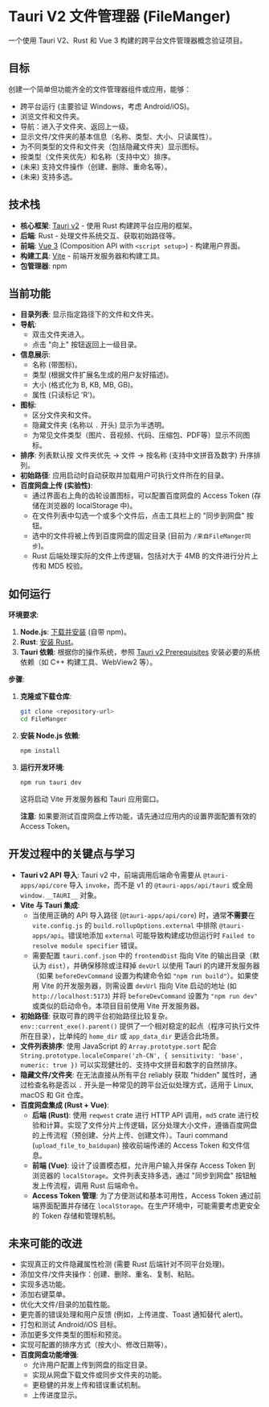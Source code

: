 # Tauri V2 文件管理器 (FileManger)

一个使用 Tauri V2、Rust 和 Vue 3 构建的跨平台文件管理器概念验证项目。

## 目标

创建一个简单但功能齐全的文件管理器组件或应用，能够：

*   跨平台运行 (主要验证 Windows，考虑 Android/iOS)。
*   浏览文件和文件夹。
*   导航：进入子文件夹、返回上一级。
*   显示文件/文件夹的基本信息（名称、类型、大小、只读属性）。
*   为不同类型的文件和文件夹（包括隐藏文件夹）显示图标。
*   按类型（文件夹优先）和名称（支持中文）排序。
*   (未来) 支持文件操作（创建、删除、重命名等）。
*   (未来) 支持多选。

## 技术栈

*   **核心框架**: [Tauri v2](https://beta.tauri.app/) - 使用 Rust 构建跨平台应用的框架。
*   **后端**: Rust - 处理文件系统交互、获取初始路径等。
*   **前端**: [Vue 3](https://vuejs.org/) (Composition API with `<script setup>`) - 构建用户界面。
*   **构建工具**: [Vite](https://vitejs.dev/) - 前端开发服务器和构建工具。
*   **包管理器**: npm

## 当前功能

*   **目录列表**: 显示指定路径下的文件和文件夹。
*   **导航**:
    *   双击文件夹进入。
    *   点击 "向上" 按钮返回上一级目录。
*   **信息展示**:
    *   名称 (带图标)。
    *   类型 (根据文件扩展名生成的用户友好描述)。
    *   大小 (格式化为 B, KB, MB, GB)。
    *   属性 (只读标记 'R')。
*   **图标**:
    *   区分文件夹和文件。
    *   隐藏文件夹 (名称以 `.` 开头) 显示为半透明。
    *   为常见文件类型（图片、音视频、代码、压缩包、PDF等）显示不同图标。
*   **排序**: 列表默认按 文件夹优先 -> 文件 -> 按名称 (支持中文拼音及数字) 升序排列。
*   **初始路径**: 应用启动时自动获取并加载用户可执行文件所在的目录。
*   **百度网盘上传 (实验性)**:
    *   通过界面右上角的齿轮设置图标，可以配置百度网盘的 Access Token (存储在浏览器的 localStorage 中)。
    *   在文件列表中勾选一个或多个文件后，点击工具栏上的 "同步到网盘" 按钮。
    *   选中的文件将被上传到百度网盘的固定目录 (目前为 `/来自FileManger同步`)。
    *   Rust 后端处理实际的文件上传逻辑，包括对大于 4MB 的文件进行分片上传和 MD5 校验。

## 如何运行

**环境要求**:

1.  **Node.js**: [下载并安装](https://nodejs.org/) (自带 npm)。
2.  **Rust**: [安装 Rust](https://www.rust-lang.org/tools/install)。
3.  **Tauri 依赖**: 根据你的操作系统，参照 [Tauri v2 Prerequisites](https://beta.tauri.app/start/prerequisites/) 安装必要的系统依赖（如 C++ 构建工具、WebView2 等）。

**步骤**:

1.  **克隆或下载仓库**:
    ```bash
    git clone <repository-url>
    cd FileManger
    ```
2.  **安装 Node.js 依赖**:
    ```bash
    npm install
    ```
3.  **运行开发环境**:
    ```bash
    npm run tauri dev
    ```
    这将启动 Vite 开发服务器和 Tauri 应用窗口。

    **注意**: 如果要测试百度网盘上传功能，请先通过应用内的设置界面配置有效的 Access Token。

## 开发过程中的关键点与学习

*   **Tauri v2 API 导入**: Tauri v2 中，前端调用后端命令需要从 `@tauri-apps/api/core` 导入 `invoke`，而不是 v1 的 `@tauri-apps/api/tauri` 或全局 `window.__TAURI__` 对象。
*   **Vite 与 Tauri 集成**:
    *   当使用正确的 API 导入路径 (`@tauri-apps/api/core`) 时，通常**不需要**在 `vite.config.js` 的 `build.rollupOptions.external` 中排除 `@tauri-apps/api`。错误地添加 `external` 可能导致构建成功但运行时 `Failed to resolve module specifier` 错误。
    *   需要配置 `tauri.conf.json` 中的 `frontendDist` 指向 Vite 的输出目录（默认为 `dist`），并确保移除或注释掉 `devUrl` 以使用 Tauri 的内建开发服务器（如果 `beforeDevCommand` 设置为构建命令如 `"npm run build"`）。如果使用 Vite 的开发服务器，则需设置 `devUrl` 指向 Vite 启动的地址 (如 `http://localhost:5173`) 并将 `beforeDevCommand` 设置为 `"npm run dev"` 或类似的启动命令。本项目目前使用 Vite 开发服务器。
*   **初始路径**: 获取可靠的跨平台初始路径比较复杂。`env::current_exe().parent()` 提供了一个相对稳定的起点（程序可执行文件所在目录），比单纯的 `home_dir` 或 `app_data_dir` 更适合此场景。
*   **文件列表排序**: 使用 JavaScript 的 `Array.prototype.sort` 配合 `String.prototype.localeCompare('zh-CN', { sensitivity: 'base', numeric: true })` 可以实现健壮的、支持中文拼音和数字的自然排序。
*   **隐藏文件/文件夹**: 在无法直接从所有平台 reliably 获取 "hidden" 属性时，通过检查名称是否以 `.` 开头是一种常见的跨平台近似处理方式，适用于 Linux, macOS 和 Git 仓库。
*   **百度网盘集成 (Rust + Vue)**:
    *   **后端 (Rust)**: 使用 `reqwest` crate 进行 HTTP API 调用，`md5` crate 进行校验和计算。实现了文件分片上传逻辑，区分处理大小文件，遵循百度网盘的上传流程（预创建、分片上传、创建文件）。Tauri command (`upload_file_to_baidupan`) 接收前端传递的 Access Token 和文件信息。
    *   **前端 (Vue)**: 设计了设置模态框，允许用户输入并保存 Access Token 到浏览器的 `localStorage`。文件列表支持多选，通过 "同步到网盘" 按钮触发上传流程，调用 Rust 后端命令。
    *   **Access Token 管理**: 为了方便测试和基本可用性，Access Token 通过前端界面配置并存储在 `localStorage`。在生产环境中，可能需要考虑更安全的 Token 存储和管理机制。

## 未来可能的改进

*   实现真正的文件隐藏属性检测 (需要 Rust 后端针对不同平台处理)。
*   添加文件/文件夹操作：创建、删除、重名、复制、粘贴。
*   实现多选功能。
*   添加右键菜单。
*   优化大文件/目录的加载性能。
*   更完善的错误处理和用户反馈 (例如，上传进度、Toast 通知替代 alert)。
*   打包和测试 Android/iOS 目标。
*   添加更多文件类型的图标和预览。
*   实现可配置的排序方式（按大小、修改日期等）。
*   **百度网盘功能增强**:
    *   允许用户配置上传到网盘的指定目录。
    *   实现从网盘下载文件或同步文件夹的功能。
    *   更稳健的并发上传和错误重试机制。
    *   上传进度显示。
